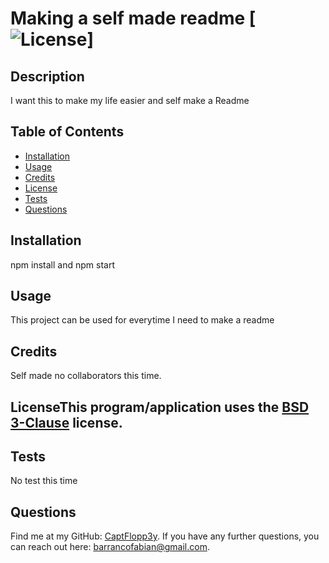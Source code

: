 
# Making a self made readme [![License](https://img.shields.io/badge/License-BSD_3--Clause-blue.svg)]

## Description 
I want this to make my life easier and self make a Readme 

## Table of Contents

* [Installation](#installation)
* [Usage](#usage)
* [Credits](#credits)
* [License](#license)
* [Tests](#tests)
* [Questions](#questions)

## Installation 
npm install and npm start

## Usage 
This project can be used for everytime I need to make a readme

## Credits 
Self made no collaborators this time.

## LicenseThis program/application uses the [BSD 3-Clause](https://opensource.org/licenses/BSD-3-Clause) license.

## Tests 
No test this time

## Questions 
Find me at my GitHub: [CaptFlopp3y](https://github.com/CaptFlopp3y). 
If you have any further questions, you can reach out here: barrancofabian@gmail.com.
